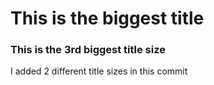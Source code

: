 # This is the biggest title 

### This is the 3rd biggest title size

I added 2 different title sizes in this commit
